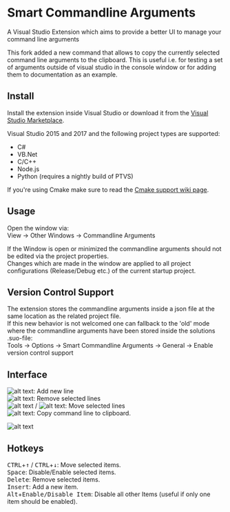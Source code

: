 # Smart Commandline Arguments 
A Visual Studio Extension which aims to provide a better UI to manage your command line arguments

This fork added a new command that allows to copy the currently selected command line arguments to the clipboard. This is useful i.e. for testing a set of arguments outside of visual studio in the console window or for adding them to documentation as an example.

## Install
Install the extension inside Visual Studio or download it from the [Visual Studio Marketplace](https://marketplace.visualstudio.com/items?itemName=mibcoder.SmartCommandlineArguments "Visual Studio Marketplace").

Visual Studio 2015 and 2017 and the following project types are supported:
- C#
- VB.Net
- C/C++ 
- Node.js
- Python (requires a nightly build of PTVS)

If you're using Cmake make sure to read the [Cmake support wiki page](https://github.com/mibcoder/SmartCommandlineArgs/wiki/Cmake-support "Cmake").

## Usage
Open the window via:  
View → Other Windows → Commandline Arguments  
  
If the Window is open or minimized the commandline arguments should not be edited via the project properties.  
Changes which are made in the window are applied to all project configurations (Release/Debug etc.) of the current startup project.

## Version Control Support
The extension stores the commandline arguments inside a json file at the same location as the related project file.  
If this new behavior is not welcomed one can fallback to the 'old' mode where the commandline arguments have been stored inside the solutions .suo-file:  
Tools → Options → Smart Commandline Arguments → General → Enable version control support

## Interface
![alt text](https://github.com/mibcoder/SmartCommandlineArgs/blob/master/Doc/Images/AddIcon.png "Add Button"): Add new line  
![alt text](https://github.com/mibcoder/SmartCommandlineArgs/blob/master/Doc/Images/RemoveIcon.png "Remove Button"): Remove selected lines  
![alt text](https://github.com/mibcoder/SmartCommandlineArgs/blob/master/Doc/Images/MoveUpIcon.png "Move Up Button") / ![alt text](https://github.com/mibcoder/SmartCommandlineArgs/blob/master/Doc/Images/MoveDownIcon.png "Move Down Button"): Move selected lines  
 ![alt text](https://github.com/mibcoder/SmartCommandlineArgs/blob/master/Doc/Images/CopyCommandlineIcon.png "Copy commandline to clipboard"): Copy command line to clipboard.
 
![alt text](https://github.com/mibcoder/SmartCommandlineArgs/blob/master/Doc/Images/example.png "Commandline Arguments Window")


## Hotkeys
<kbd>CTRL</kbd>+<kbd>↑</kbd> / <kbd>CTRL</kbd>+<kbd>↓</kbd>: Move selected items.  
<kbd>Space</kbd>: Disable/Enable selected items.  
<kbd>Delete</kbd>: Remove selected items.  
<kbd>Insert</kbd>: Add a new item.  
<kbd>Alt</kbd>+<kbd>Enable/Disable Item</kbd>: Disable all other Items (useful if only one item should be enabled).
